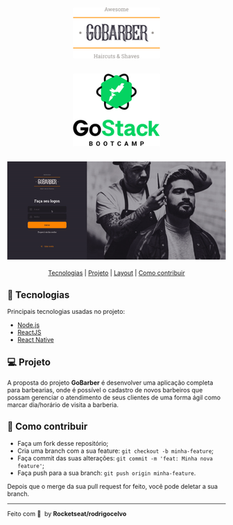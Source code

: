 <h1 align="center">
    <img alt="GoBarber" src=".github/logo.svg" width="200px" />
</h1>

<h2 align="center">
    <img alt="GoStack" src=".github/gostack.png" width="200px" />
</h2>

<h2 align="center">
    <img alt="preview" src=".github/app.gif" />
</h2>

<p align="center">
  <a href="#rocket-tecnologias">Tecnologias</a> | 
  <a href="#-projeto">Projeto</a> | 
  <a href="#layout">Layout</a> | 
  <a href="#-como-contribuir">Como contribuir</a>
</p>


## :rocket: Tecnologias
Principais tecnologias usadas no projeto:

- [Node.js](https://nodejs.org/en/)
- [ReactJS](https://reactjs.org)
- [React Native](https://reactnative.dev/)


## 💻 Projeto

A proposta do projeto **GoBarber** é desenvolver uma aplicação completa para barbearias, onde é possível o cadastro de novos barbeiros que possam gerenciar o 
atendimento de seus clientes de uma forma ágil como marcar dia/horário de visita a barberia.
<br>


## 🤔 Como contribuir

- Faça um fork desse repositório;
- Cria uma branch com a sua feature: `git checkout -b minha-feature`;
- Faça commit das suas alterações: `git commit -m 'feat: Minha nova feature'`;
- Faça push para a sua branch: `git push origin minha-feature`.

Depois que o merge da sua pull request for feito, você pode deletar a sua branch.


---

Feito com 💜 &nbsp;by **Rocketseat/rodrigocelvo**
